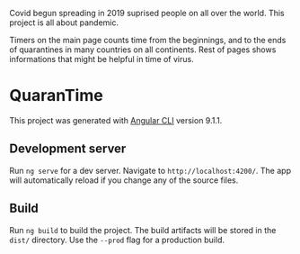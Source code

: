Covid begun spreading in 2019 suprised people on all over the world. This project is all about pandemic. 

Timers on the main page counts time from the beginnings, and to the ends of quarantines in many countries on all continents.
Rest of pages shows informations that might be helpful in time of virus. 

# QuaranTime

This project was generated with [Angular CLI](https://github.com/angular/angular-cli) version 9.1.1.

## Development server

Run `ng serve` for a dev server. Navigate to `http://localhost:4200/`. The app will automatically reload if you change any of the source files.

## Build

Run `ng build` to build the project. The build artifacts will be stored in the `dist/` directory. Use the `--prod` flag for a production build.
